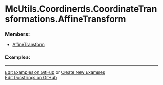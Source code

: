 # <a id="McUtils.Coordinerds.CoordinateTransformations.AffineTransform">McUtils.Coordinerds.CoordinateTransformations.AffineTransform</a>
    


### Members:

  - [AffineTransform](AffineTransform/AffineTransform.md)

### Examples:



___

[Edit Examples on GitHub](https://github.com/McCoyGroup/References/edit/gh-pages/Documentation/examples/McUtils/Coordinerds/CoordinateTransformations/AffineTransform.md) or 
[Create New Examples](https://github.com/McCoyGroup/References/new/gh-pages/?filename=Documentation/examples/McUtils/Coordinerds/CoordinateTransformations/AffineTransform.md) <br/>
[Edit Docstrings on GitHub](https://github.com/McCoyGroup/McUtils/edit/master/Coordinerds/CoordinateTransformations/AffineTransform/__init__.py?message=Update%20Docs)